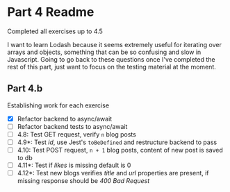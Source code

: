 # Part 4 Readme
Completed all exercises up to 4.5

I want to learn Lodash because it seems extremely useful for iterating over arrays and objects, something that can be so confusing and slow in Javascript. Going to go back to these questions once I've completed the rest of this part, just want to focus on the testing material at the moment.

## Part 4.b
Establishing work for each exercise
- [x] Refactor backend to async/await
- [ ] Refactor backend tests to async/await
- [ ] 4.8: Test GET request, verify `n` blog posts
- [ ] 4.9*: Test _id_, use Jest's `toBeDefined` and restructure backend to pass
- [ ] 4.10: Test POST request, `n + 1` blog posts, content of new post is saved to db
- [ ] 4.11*: Test if _likes_ is missing default is 0
- [ ] 4.12*: Test new blogs verifies _title_ and _url_ properties are present, if missing response should be _400 Bad Request_
